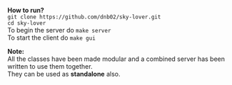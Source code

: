 <b>How to run?</b><br>
`git clone https://github.com/dnb02/sky-lover.git`<br>
`cd sky-lover`<br>
To begin the server do `make server`<br>
To start the client do `make gui`<br>


<b>Note:</b><br>
All the classes have been made modular and a combined server has been written to use them together.<br>
They can be used as <b>standalone</b> also.<br>
